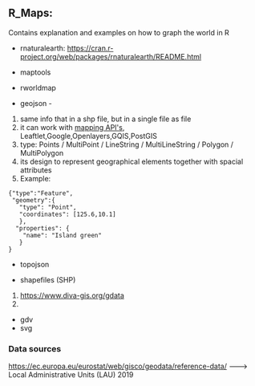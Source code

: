 ## R_Maps: 
Contains explanation and examples on how to graph the world in R
  * rnaturalearth: <https://cran.r-project.org/web/packages/rnaturalearth/README.html>
  * maptools
  * rworldmap
  
  * geojson -  
  1. same info that in a shp file, but in a single file as file
  2. it can work with [mapping API's](https://www.pubnub.com/learn/glossary/what-is-a-map-api/), Leaftlet,Google,Openlayers,GQIS,PostGIS
  3. type: Points / MultiPoint / LineString / MultiLineString / Polygon / MultiPolygon
  4. its design to represent geographical elements together with spacial attributes
  5. Example:

    {"type":"Feature",
     "geometry":{
       "type": "Point",
       "coordinates": [125.6,10.1]
       },
      "properties": {
        "name": "Island green"
       }
    }
  * topojson


  * shapefiles (SHP)
  1. https://www.diva-gis.org/gdata
  2. 
  
  * gdv
  * svg


### Data sources

<https://ec.europa.eu/eurostat/web/gisco/geodata/reference-data/> ---> Local Administrative Units (LAU) 2019
